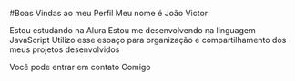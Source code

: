 #Boas Vindas ao meu Perfil
Meu nome é João Victor 

Estou estudando na Alura
Estou me desenvolvendo na linguagem JavaScript
Utilizo esse espaço para organização e compartilhamento dos meus projetos desenvolvidos

Você pode entrar em contato Comigo
